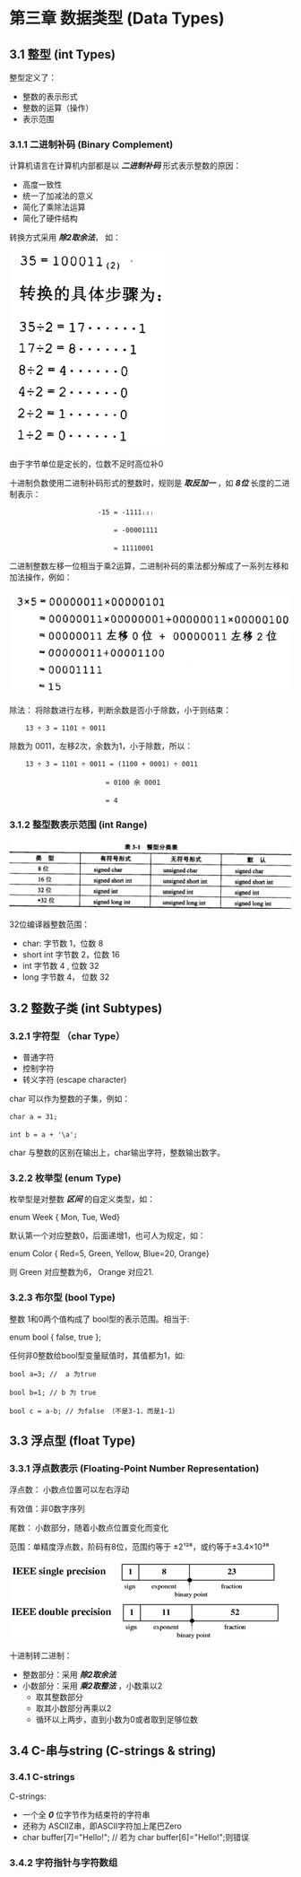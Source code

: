 # 第三章 数据类型 (Data Types)

## 3.1 整型 (int Types)

整型定义了：
  * 整数的表示形式
  * 整数的运算（操作）
  * 表示范围

### 3.1.1 二进制补码 (Binary Complement)

计算机语言在计算机内部都是以 ***二进制补码*** 形式表示整数的原因：
  * 高度一致性
  * 统一了加减法的意义
  * 简化了乘除法运算
  * 简化了硬件结构

转换方式采用 ***除2取余法***， 如：

<img src="./img/除2取余法.png">

由于字节单位是定长的，位数不足时高位补0

十进制负数使用二进制补码形式的整数时，规则是 ***取反加一*** ，如 ***8位*** 长度的二进制表示：

                          -15 = -1111₍₂₎

                              = -00001111

                              = 11110001

二进制整数左移一位相当于乘2运算，二进制补码的乘法都分解成了一系列左移和加法操作，例如：

  <img src="./img/二进制补码乘法.png"/>

除法：
  将除数进行左移，判断余数是否小于除数，小于则结束：

        13 ÷ 3 = 1101 ÷ 0011

  除数为 0011，左移2次，余数为1，小于除数，所以：

        13 ÷ 3 = 1101 ÷ 0011 = (1100 + 0001) ÷ 0011 

                            = 0100 余 0001

                            = 4

### 3.1.2 整型数表示范围 (int Range)

<img src="./img/整型分类表.png"/>


32位编译器整数范围：
   * char: 字节数 1，位数 8
   * short int 字节数 2，位数 16
   * int 字节数 4 , 位数 32
   * long 字节数 4， 位数 32

## 3.2 整数子类 (int Subtypes)

### 3.2.1 字符型 （char Type）
  * 普通字符
  * 控制字符
  * 转义字符 (escape character)

char 可以作为整数的子集，例如：

    char a = 31;

    int b = a + '\a';

char 与整数的区别在输出上，char输出字符，整数输出数字。

### 3.2.2 枚举型 (enum Type)

枚举型是对整数 ***区间*** 的自定义类型，如：

  enum Week { Mon, Tue, Wed}

默认第一个对应整数0，后面递增1，也可人为规定，如：

  enum Color { Red=5, Green, Yellow, Blue=20, Orange}

则 Green 对应整数为6， Orange 对应21.

### 3.2.3 布尔型 (bool Type)

整数 1和0两个值构成了 bool型的表示范围。相当于:

enum bool { false, true };

任何非0整数给bool型变量赋值时，其值都为1，如:

    bool a=3; //  a 为true

    bool b=1; // b 为 true

    bool c = a-b; // 为false （不是3-1，而是1-1）

## 3.3 浮点型 (float Type)

### 3.3.1 浮点数表示 (Floating-Point Number Representation)

浮点数： 小数点位置可以左右浮动

有效值：非0数字序列

尾数： 小数部分，随着小数点位置变化而变化

范围：单精度浮点数，阶码有8位，范围约等于 ±2¹²⁸，或约等于±3.4×10³⁸

<img src="./img/浮点数范围.png"/>

十进制转二进制：
  * 整数部分：采用 ***除2取余法***
  * 小数部分：采用 ***乘2取整法*** ，小数乘以2
    * 取其整数部分
    * 取其小数部分再乘以2
    * 循环以上两步，直到小数为0或者取到足够位数

## 3.4 C-串与string (C-strings & string)

### 3.4.1 C-strings

C-strings:
  * 一个全 ***0*** 位字节作为结束符的字符串
  * 还称为 ASCIIZ串，即ASCII字符加上尾巴Zero
  * char buffer[7]="Hello!"; // 若为 char buffer[6]="Hello!";则错误

### 3.4.2 字符指针与字符数组